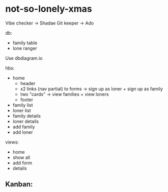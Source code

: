 # not-so-lonely-xmas

Vibe checker -> Shadae
Git keeper -> Ado

db:
- family table
- lone ranger

Use dbdiagram.io

hbs:
- home
  - header
  -  x2 links (nav partial) to forms -> sign up as loner + sign up as family
  - two "cards" -> view families + view loners
  - footer
- family list
- loner list
- family details
- loner details
- add family
- add loner

views:
- home
- show all
- add form
- details

Kanban:
- 